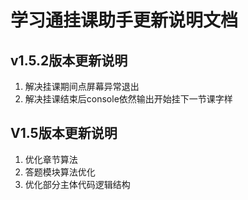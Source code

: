 # 学习通挂课助手更新说明文档

## v1.5.2版本更新说明
1. 解决挂课期间点屏幕异常退出
2. 解决挂课结束后console依然输出开始挂下一节课字样

## V1.5版本更新说明
1. 优化章节算法
2. 答题模块算法优化
3. 优化部分主体代码逻辑结构
